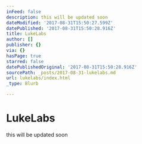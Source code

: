 ```yaml
---
inFeed: false
description: this will be updated soon
dateModified: '2017-08-31T15:50:27.599Z'
datePublished: '2017-08-31T15:50:28.916Z'
title: LukeLabs
author: []
publisher: {}
via: {}
hasPage: true
starred: false
datePublishedOriginal: '2017-08-31T15:50:28.916Z'
sourcePath: _posts/2017-08-31-lukelabs.md
url: lukelabs/index.html
_type: Blurb

---
```

# LukeLabs

this will be updated soon